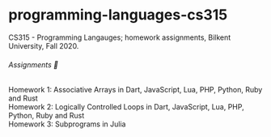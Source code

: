 # programming-languages-cs315
CS315 - Programming Langauges; homework assignments, Bilkent University, Fall 2020.

###### Assignments 📒

Homework 1: Associative Arrays in Dart, JavaScript, Lua, PHP, Python, Ruby and Rust <br/>
Homework 2: Logically Controlled Loops in Dart, JavaScript, Lua, PHP, Python, Ruby and Rust <br/>
Homework 3: Subprograms in Julia <br/>
